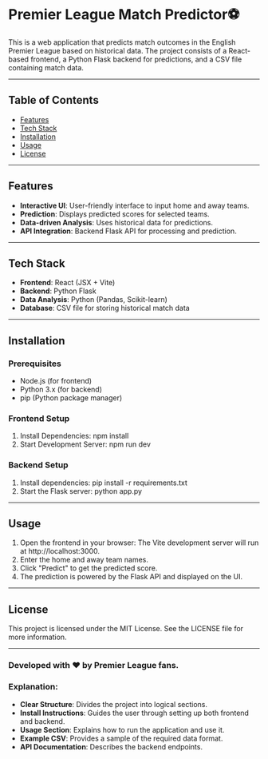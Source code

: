 # Premier League Match Predictor⚽

This is a web application that predicts match outcomes in the English Premier League based on historical data. The project consists of a React-based frontend, a Python Flask backend for predictions, and a CSV file containing match data.

---

## Table of Contents
- [Features](#features)
- [Tech Stack](#tech-stack)
- [Installation](#installation)
- [Usage](#usage)
- [License](#license)

---

## Features
- **Interactive UI**: User-friendly interface to input home and away teams.
- **Prediction**: Displays predicted scores for selected teams.
- **Data-driven Analysis**: Uses historical data for predictions.
- **API Integration**: Backend Flask API for processing and prediction.

---

## Tech Stack
- **Frontend**: React (JSX + Vite)
- **Backend**: Python Flask
- **Data Analysis**: Python (Pandas, Scikit-learn)
- **Database**: CSV file for storing historical match data

---

## Installation

### Prerequisites
- Node.js (for frontend)
- Python 3.x (for backend)
- pip (Python package manager)

### Frontend Setup
1. Install Dependencies:
   npm install
2. Start Development Server:
   npm run dev
   
### Backend Setup
1. Install dependencies:
 pip install -r requirements.txt
2. Start the Flask server:
 python app.py

---

## Usage
1. Open the frontend in your browser: The Vite development server will run at http://localhost:3000.
2. Enter the home and away team names.
3. Click "Predict" to get the predicted score.
4. The prediction is powered by the Flask API and displayed on the UI.

---

## License
This project is licensed under the MIT License. See the LICENSE file for more information.

---

### Developed with ❤️ by Premier League fans.

### Explanation:
- **Clear Structure**: Divides the project into logical sections.
- **Install Instructions**: Guides the user through setting up both frontend and backend.
- **Usage Section**: Explains how to run the application and use it.
- **Example CSV**: Provides a sample of the required data format.
- **API Documentation**: Describes the backend endpoints. 
